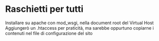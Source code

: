 # Raschietti per tutti

Installare su apache con mod_wsgi, nella document root del Virtual Host
Aggiungerò un .htaccess per praticità, ma sarebbe oppurtuno copiarne i contenuti nel file di configurazione del sito
